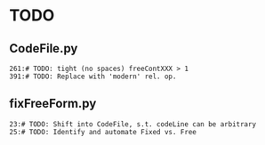 # TODO

## CodeFile.py

```
261:# TODO: tight (no spaces) freeContXXX > 1
391:# TODO: Replace with 'modern' rel. op.
```

## fixFreeForm.py
```
23:# TODO: Shift into CodeFile, s.t. codeLine can be arbitrary
25:# TODO: Identify and automate Fixed vs. Free
```

